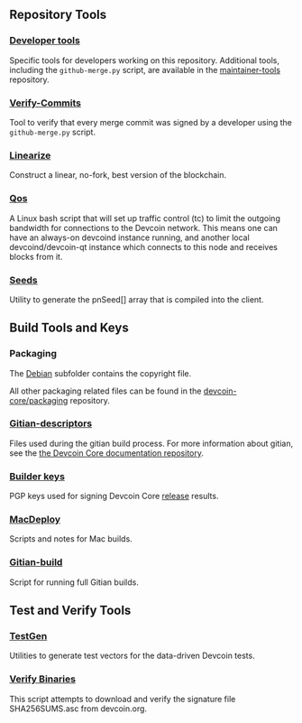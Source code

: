 Repository Tools
---------------------

### [Developer tools](/contrib/devtools) ###
Specific tools for developers working on this repository.
Additional tools, including the `github-merge.py` script, are available in the [maintainer-tools](https://github.com/devcoin-core/devcoin-maintainer-tools) repository.

### [Verify-Commits](/contrib/verify-commits) ###
Tool to verify that every merge commit was signed by a developer using the `github-merge.py` script.

### [Linearize](/contrib/linearize) ###
Construct a linear, no-fork, best version of the blockchain.

### [Qos](/contrib/qos) ###

A Linux bash script that will set up traffic control (tc) to limit the outgoing bandwidth for connections to the Devcoin network. This means one can have an always-on devcoind instance running, and another local devcoind/devcoin-qt instance which connects to this node and receives blocks from it.

### [Seeds](/contrib/seeds) ###
Utility to generate the pnSeed[] array that is compiled into the client.

Build Tools and Keys
---------------------

### Packaging ###
The [Debian](/contrib/debian) subfolder contains the copyright file.

All other packaging related files can be found in the [devcoin-core/packaging](https://github.com/devcoin-core/packaging) repository.

### [Gitian-descriptors](/contrib/gitian-descriptors) ###
Files used during the gitian build process. For more information about gitian, see the [the Devcoin Core documentation repository](https://github.com/devcoin-core/docs).

### [Builder keys](/contrib/builder-keys)
PGP keys used for signing Devcoin Core [release](/doc/release-process.md) results.

### [MacDeploy](/contrib/macdeploy) ###
Scripts and notes for Mac builds.

### [Gitian-build](/contrib/gitian-build.py) ###
Script for running full Gitian builds.

Test and Verify Tools
---------------------

### [TestGen](/contrib/testgen) ###
Utilities to generate test vectors for the data-driven Devcoin tests.

### [Verify Binaries](/contrib/verifybinaries) ###
This script attempts to download and verify the signature file SHA256SUMS.asc from devcoin.org.
